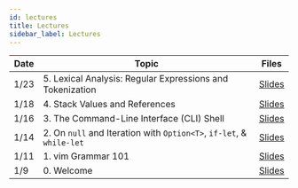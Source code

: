 ```yaml
---
id: lectures
title: Lectures
sidebar_label: Lectures
---
```


| Date  | Topic                                                               | Files                                       |
|-------|---------------------------------------------------------------------|---------------------------------------------|
| 1/23  | 5. Lexical Analysis: Regular Expressions and Tokenization           | [Slides](/docs/lec/05-regex-n-tokens)       |
| 1/18  | 4. Stack Values and References 			                          | [Slides](/docs/lec/04-stack-vals-refs.pdf)  |
| 1/16  | 3. The Command-Line Interface (CLI) Shell 			              | [Slides](/docs/lec/03-the-shell.pdf)	    |
| 1/14  | 2. On `null` and Iteration with `Option<T>`, `if-let`, & `while-let`| [Slides](/docs/lec/02-options-iterators.pdf)|
| 1/11  | 1. vim Grammar 101                                                  | [Slides](/docs/lec/01-vim.pdf)              |
| 1/9   | 0. Welcome                                                          | [Slides](/docs/lec/00-welcome.pdf)          |
